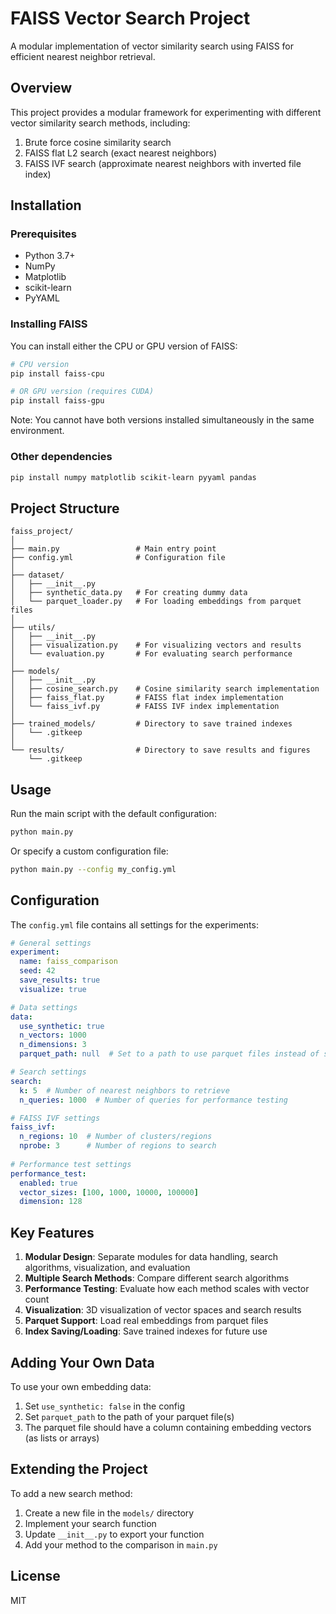 # FAISS Vector Search Project

A modular implementation of vector similarity search using FAISS for efficient nearest neighbor retrieval.

## Overview

This project provides a modular framework for experimenting with different vector similarity search methods, including:

1. Brute force cosine similarity search
2. FAISS flat L2 search (exact nearest neighbors)
3. FAISS IVF search (approximate nearest neighbors with inverted file index)

## Installation

### Prerequisites

- Python 3.7+
- NumPy
- Matplotlib
- scikit-learn
- PyYAML

### Installing FAISS

You can install either the CPU or GPU version of FAISS:

```bash
# CPU version
pip install faiss-cpu

# OR GPU version (requires CUDA)
pip install faiss-gpu
```

Note: You cannot have both versions installed simultaneously in the same environment.

### Other dependencies

```bash
pip install numpy matplotlib scikit-learn pyyaml pandas
```

## Project Structure

```
faiss_project/
│
├── main.py                 # Main entry point
├── config.yml              # Configuration file
│
├── dataset/
│   ├── __init__.py
│   ├── synthetic_data.py   # For creating dummy data
│   └── parquet_loader.py   # For loading embeddings from parquet files
│
├── utils/
│   ├── __init__.py
│   ├── visualization.py    # For visualizing vectors and results
│   └── evaluation.py       # For evaluating search performance
│
├── models/
│   ├── __init__.py
│   ├── cosine_search.py    # Cosine similarity search implementation
│   ├── faiss_flat.py       # FAISS flat index implementation
│   └── faiss_ivf.py        # FAISS IVF index implementation
│
├── trained_models/         # Directory to save trained indexes
│   └── .gitkeep
│
└── results/                # Directory to save results and figures
    └── .gitkeep
```

## Usage

Run the main script with the default configuration:

```bash
python main.py
```

Or specify a custom configuration file:

```bash
python main.py --config my_config.yml
```

## Configuration

The `config.yml` file contains all settings for the experiments:

```yaml
# General settings
experiment:
  name: faiss_comparison
  seed: 42
  save_results: true
  visualize: true

# Data settings
data:
  use_synthetic: true
  n_vectors: 1000
  n_dimensions: 3
  parquet_path: null  # Set to a path to use parquet files instead of synthetic data

# Search settings
search:
  k: 5  # Number of nearest neighbors to retrieve
  n_queries: 1000  # Number of queries for performance testing

# FAISS IVF settings
faiss_ivf:
  n_regions: 10  # Number of clusters/regions
  nprobe: 3      # Number of regions to search
  
# Performance test settings
performance_test:
  enabled: true
  vector_sizes: [100, 1000, 10000, 100000]
  dimension: 128
```

## Key Features

1. **Modular Design**: Separate modules for data handling, search algorithms, visualization, and evaluation
2. **Multiple Search Methods**: Compare different search algorithms
3. **Performance Testing**: Evaluate how each method scales with vector count
4. **Visualization**: 3D visualization of vector spaces and search results
5. **Parquet Support**: Load real embeddings from parquet files
6. **Index Saving/Loading**: Save trained indexes for future use

## Adding Your Own Data

To use your own embedding data:

1. Set `use_synthetic: false` in the config
2. Set `parquet_path` to the path of your parquet file(s)
3. The parquet file should have a column containing embedding vectors (as lists or arrays)

## Extending the Project

To add a new search method:

1. Create a new file in the `models/` directory
2. Implement your search function
3. Update `__init__.py` to export your function
4. Add your method to the comparison in `main.py`

## License

MIT